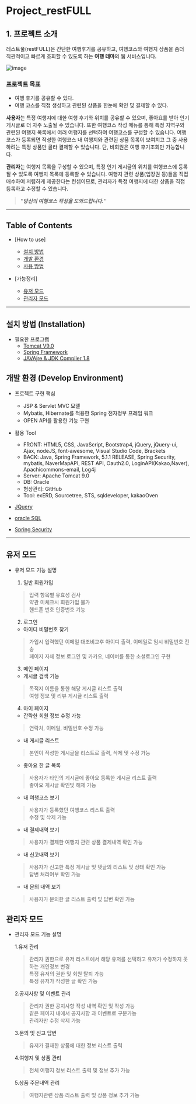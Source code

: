 # Project_restFULL

## 1. 프로젝트 소개
  
레스트풀(restFULL)은 간단한 여행후기를 공유하고, 여행코스와 여행지 상품을 좀더 직관적이고 빠르게 조회할 수 있도록 하는 **여행 테마**의 웹 서비스입니다. 




![image](https://user-images.githubusercontent.com/65878549/97250534-864ffb80-1849-11eb-9b95-589d304cfddf.png)




### 프로젝트 목표

+ 여행 후기를 공유할 수 있다.
+ 여행 코스를 직접 생성하고 관련된 상품을 한눈에 확인 및 결제할 수 있다.


**사용자**는 특정 여행지에 대한 여행 후기와 위치를 공유할 수 있으며, 좋아요를 받아 인기 게시글로 더 자주 노출될 수 있습니다. 또한 여행코스 작성 메뉴를 통해 특정 지역구와 관련된 여행지 목록에서 여러 여행지를 선택하여 여행코스를 구성할 수 있습니다. 여행코스가 등록되면 작성한 여행코스 내 여행지와 관련된 상품 목록이 보여지고 그 중 사용하려는 특정 상품만 골라 결제할 수 있습니다. 단, 비회원은 여행 후기조회만 가능합니다.


**관리자**는 여행지 목록을 구성할 수 있으며, 특정 인기 게시글의 위치를 여행코스에 등록될 수 있도록 여행지 목록에 등록할 수 있습니다. 여행지 관련 상품(입장권 등)들을 직접 매수하여 저렴하게 제공한다는 컨셉이므로, 관리자가 특정 여행지에 대한 상품을 직접 등록하고 수정할 수 있습니다. 
      
>  "_**당신의 여행코스 작성을 도와드립니다.**_"    
   
      
---------------------------------

## Table of Contents
* [How to use]
  * [설치 방법](#설치-방법)
  * [개발 환경](#개발-환경)
  * [사용 방법](#사용-방법)
  
* [가능정리]
  * [유저 모드](#유저-모드)
  * [관리자 모드](#관리자-모드)
  
---------------------------------

## 설치 방법 (Installation)
  + 필요한 프로그램
    - [Tomcat V9.0](http://tomcat.apache.org/)   
    - [Spring Framework](https://spring.io/projects/spring-framework)   
    - [JAVAjre & JDK Compiler 1.8](https://www.oracle.com/java/technologies/javase-downloads.html)   

## 개발 환경 (Develop Environment)
  + 프로젝트 구현 핵심
    - JSP & Servlet MVC 모델   
    - Mybatis, Hibernate를 적용한 Spring 전자정부 프레임 워크     
    - OPEN API를 활용한 기능 구현 
    
    
  + 활용 Tool 
    - FRONT: HTML5, CSS, JavaScript, Bootstrap4, jQuery, jQuery-ui, Ajax, nodeJS, font-awesome, Visual Studio Code, Brackets
    - BACK: Java, Spring Framework, 5.1.1 RELEASE, Spring Security, mybatis, NaverMapAPI, REST API, Oauth2.0, LoginAPI(Kakao,Naver), Apachicommons-email, Log4j
    - Server: Apache Tomcat 9.0
    - DB: Oracle 
    - 형상관리: GitHub 
    - Tool: exERD, Sourcetree, STS, sqldeveloper, kakaoOven

  + [JQuery](https://jquery.com/)   
  + [oracle SQL](https://www.oracle.com/database/technologies/appdev/sqldeveloper-landing.html)   
  + [Spring Security](https://spring.io/projects/spring-security)   
    
---------------------------------

## 유저 모드
+ 유저 모드 기능 설명

  1. 일반 회원가입
   > 입력 항목별 유효성 검사   
   > 약관 미체크시 회원가입 불가   
   > 핸드폰 번호 인증번호 기능   
  
  2. 로그인
    - 아이디 비밀번호 찾기
   > 가입시 입력했던 이메일 대조비교후 아이디 출력, 이메일로 임시 비밀번호 전송   
   > 페이지 자체 정보 로그인 및 카카오, 네이버를 통한 소셜로그인 구현   
  
  3. 메인 페이지
    - 게시글 검색 기능
   > 목적지 이름을 통한 해당 게시글 리스트 출력   
   > 여행 정보 및 리뷰 게시글 리스트 출력   
  
  4. 마이 페이지
    - 간략한 회원 정보 수정 가능
   > 연락처, 이메일, 비밀번호 수정 가능   
  
    - 내 게시글 리스트
   > 본인이 작성한 게시글을 리스트로 출력, 삭제 및 수정 가능   
  
    - 좋아요 한 글 목록
   > 사용자가 타인의 게시글에 좋아요 등록한 게시글 리스트 출력   
   > 좋아요 게시글 확인및 해제 가능   
  
    - 내 여행코스 보기
   > 사용자가 등록했던 여행코스 리스트 출력   
   > 수정 및 삭제 가능   
  
    - 내 결제내역 보기
   > 사용자가 결제한 여행지 관련 상품 결제내역 확인 가능   
  
    - 내 신고내역 보기
   > 사용자가 신고한 특정 게시글 및 댓글의 리스트 및 상태 확인 가능   
   > 답변 처리여부 확인 가능   
    
    - 내 문의 내역 보기
   > 사용자가 문의한 글 리스트 출력 및 답변 확인 가능   
  


## 관리자 모드
+ 관리자 모드 기능 설명
  
  1.유저 관리
   > 관리자 권한으로 유저 리스트에서 해당 유저를 선택하고 유저가 수정하지 못하는 개인정보 변경   
   > 특정 유저의 권한 및 회원 탈퇴 가능   
   > 특정 유저가 작성한 글 확인 가능   
  
  2.공지사항 및 이벤트 관리
   > 관리자 권한 공지사항 작성 내역 확인 및 작성 가능   
   > 같은 페이지 내에서 공지사항 과 이벤트로 구분가능   
   > 관리자만 수정 삭제 가능  
  
  3.문의 및 신고 답변
   > 유저가 결재한 상품에 대한 정보 리스트 출력   
  
  4.여행지 및 상품 관리
   > 전체 여행지 정보 리스트 출력 및 정보 추가 가능   
  
  5.상품 주문내역 관리
   > 여행지관련 상품 리스트 출력 및 상품 정보 추가 가능   
